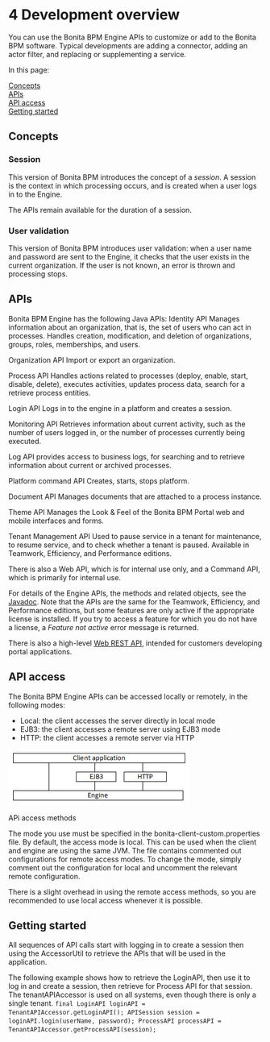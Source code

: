 # 4 Development overview

You can use the Bonita BPM Engine APIs to customize or add to the Bonita BPM
software. Typical developments are adding a connector, adding an actor filter,
and replacing or supplementing a service.

In this page: 

[Concepts](#L363)  
[APIs](#L373)  
[API access](#L365)  
[Getting started](#L832)

## Concepts

### Session

This version of Bonita BPM introduces the concept of a _session_. A
session is the context in which processing occurs, and is created when a user
logs in to the Engine. 

The APIs remain available for the duration of a session. 

### User validation

This version of Bonita BPM introduces user validation: when a user name and
password are sent to the Engine, it checks that the user exists in the current
organization. If the user is not known, an error is thrown and processing
stops.

## APIs

Bonita BPM Engine has the following Java APIs:
Identity API
Manages information about an organization, that is, the set of users
who can act in processes. Handles creation, modification, and deletion
of organizations, groups, roles, memberships, and users.

Organization API
Import or export an organization.

Process API
Handles actions related to processes (deploy, enable, start, disable,
delete), executes activities, updates process data, search for a
retrieve process entities.

Login API
Logs in to the engine in a platform and creates a
session.

Monitoring API
Retrieves information about current activity, such as the number of
users logged in, or the number of processes currently being
executed.

Log API
provides access to business logs, for searching and to retrieve
information about current or archived processes.

Platform command API
Creates, starts, stops platform.

Document API
Manages documents that are attached to a process instance.

Theme API
Manages the Look & Feel of the Bonita BPM Portal web and mobile interfaces and forms.

Tenant Management API
Used to pause service in a tenant for maintenance, to resume service, and to check whether a tenant is paused. Available in Teamwork, Efficiency, and Performance editions.

There is also a Web API, which is for internal use only, and a Command API,
which is primarily for internal use.

For details of the Engine APIs, the methods and related objects, see the 
[Javadoc](javadoc.md). 
Note that the APIs are the same for the Teamwork, Efficiency, and Performance editions, but some features are only active if the appropriate license is installed. 
If you try to access a feature for which you do not have a license, a _Feature not active_ error message is returned.

There is also a high-level [Web REST API](rest-api-overview.md), intended for customers developing portal applications.

## API access

The Bonita BPM Engine APIs can be accessed locally or remotely, in the following
modes:

* Local: the client accesses the server directly in local mode
* EJB3: the client accesses a remote server using EJB3 mode
* HTTP: the client accesses a remote server via HTTP

![Diagram of API access options](images/images-6_0/dev_overview_api_access.png)

APi access methods

The mode you use must be specified in the bonita-client-custom.properties file. By
default, the access mode is local. This can be used when the client and engine
are using the same JVM. The file contains commented out configurations for
remote access modes. To change the mode, simply comment out the configuration
for local and uncomment the relevant remote configuration.

There is a slight overhead in using the remote access methods, so you are recommended to use local access whenever it is possible.

## Getting started

All sequences of API calls start with logging in to create a session then
using the AccessorUtil to retrieve the APIs that will be used in the
application.

The following example shows how to retrieve the LoginAPI, then use it to log
in and create a session, then retrieve for Process API for that session. 
The tenantAPIAccessor is used on all systems, even though there is only a single tenant.
`
final LoginAPI loginAPI = TenantAPIAccessor.getLoginAPI();
APISession session = loginAPI.login(userName, password);
ProcessAPI processAPI = TenantAPIAccessor.getProcessAPI(session);
`
